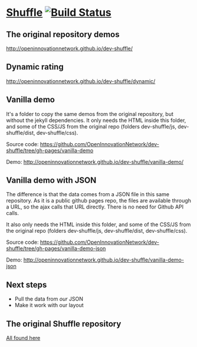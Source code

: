 # [Shuffle](http://vestride.github.io/Shuffle) [![Build Status](https://travis-ci.org/Vestride/Shuffle.svg?branch=master)](https://travis-ci.org/Vestride/Shuffle)

## The original repository demos
http://openinnovationnetwork.github.io/dev-shuffle/

## Dynamic rating

http://openinnovationnetwork.github.io/dev-shuffle/dynamic/

## Vanilla demo
It's a folder to copy the same demos from the original repository, but without the jekyll dependencies.
It only needs the HTML inside this folder, and some of the CSS/JS from the original repo (folders dev-shuffle/js, dev-shuffle/dist, dev-shuffle/css).

Source code: https://github.com/OpenInnovationNetwork/dev-shuffle/tree/gh-pages/vanilla-demo

Demo: http://openinnovationnetwork.github.io/dev-shuffle/vanilla-demo/


## Vanilla demo with JSON
The difference is that the data comes from a JSON file in this same repository. As it is a public github pages repo, the files are available through a URL, so the ajax calls that URL directly. There is no need for Github API calls.

It also only needs the HTML inside this folder, and some of the CSS/JS from the original repo (folders dev-shuffle/js, dev-shuffle/dist, dev-shuffle/css).

Source code: https://github.com/OpenInnovationNetwork/dev-shuffle/tree/gh-pages/vanilla-demo-json

Demo: http://openinnovationnetwork.github.io/dev-shuffle/vanilla-demo-json

## Next steps
- Pull the data from *our* JSON
- Make it work with our layout

## The original Shuffle repository
[All found here](http://vestride.github.io/Shuffle)
